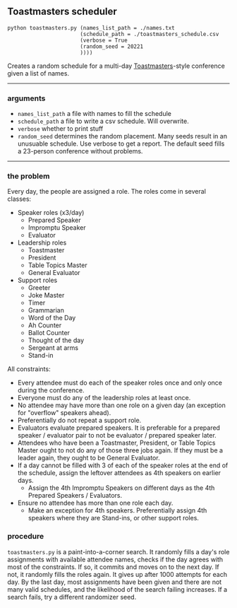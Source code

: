 Toastmasters scheduler
---
```
python toastmasters.py (names_list_path = ./names.txt
                       (schedule_path = ./toastmasters_schedule.csv
                       (verbose = True
                       (random_seed = 20221
                       ))))
```

Creates a random schedule for a multi-day [Toastmasters](https://www.toastmasters.org/)-style conference given a list of names.

---
### arguments
- `names_list_path` a file with names to fill the schedule
- `schedule_path` a file to write a csv schedule. Will overwrite.
- `verbose` whether to print stuff
- `random_seed` determines the random placement. Many seeds result in an unusuable schedule. Use verbose to get a report. The default seed fills a 23-person conference without problems.

---
### the problem
Every day, the people are assigned a role. The roles come in several classes:
- Speaker roles (x3/day)
    - Prepared Speaker
    - Impromptu Speaker
    - Evaluator
- Leadership roles 
    - Toastmaster
    - President
    - Table Topics Master
    - General Evaluator
- Support roles
    - Greeter
    - Joke Master
    - Timer
    - Grammarian
    - Word of the Day
    - Ah Counter
    - Ballot Counter
    - Thought of the day
    - Sergeant at arms
    - Stand-in

All constraints:
- Every attendee must do each of the speaker roles once and only once during the conference.
- Everyone must do any of the leadership roles at least once.
- No attendee may have more than one role on a given day (an exception for "overflow" speakers ahead).
- Preferentially do not repeat a support role.
- Evaluators evaluate prepared speakers. It is preferable for a prepared speaker / evaluator pair to not be evaluator / prepared speaker later.
- Attendees who have been a Toastmaster, President, or Table Topics Master ought to not do any of those three jobs again. If they must be a leader again, they ought to be General Evaluator.
- If a day cannot be filled with 3 of each of the speaker roles at the end of the schedule, assign the leftover attendees as 4th speakers on earlier days.
    - Assign the 4th Impromptu Speakers on different days as the 4th Prepared Speakers / Evaluators.
- Ensure no attendee has more than one role each day.
    - Make an exception for 4th speakers. Preferentially assign 4th speakers where they are Stand-ins, or other support roles.
    
### procedure
`toastmasters.py` is a paint-into-a-corner search. It randomly fills a day's role assignments with available attendee names, checks if the day agrees with most of the constraints. If so, it commits and moves on to the next day. If not, it randomly fills the roles again. It gives up after 1000 attempts for each day. By the last day, most assignments have been given and there are not many valid schedules, and the likelihood of the search failing increases. If a search fails, try a different randomizer seed.
